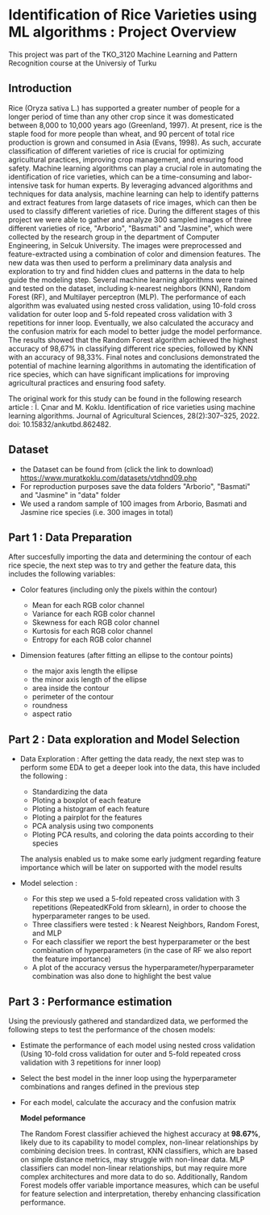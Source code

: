 # Identification of Rice Varieties using ML algorithms : Project Overview
This project was part of the TKO_3120 Machine Learning and Pattern Recognition course at the Universiy of Turku

## Introduction
Rice (Oryza sativa L.) has supported a greater number of people for a longer period of time than any other crop since it was domesticated between 8,000 to 10,000 years ago (Greenland, 1997). At present, rice is the staple food for more people than wheat, and 90 percent of total rice production is grown and consumed in Asia (Evans, 1998). As such, accurate classification of different varieties of rice is crucial for optimizing agricultural practices, improving crop management, and ensuring food safety.
Machine learning algorithms can play a crucial role in automating the identification of rice varieties, which can be a time-consuming and labor-intensive task for human experts. By leveraging advanced algorithms and techniques for data analysis, machine learning can help to identify patterns and extract features from large datasets of rice images, which can then be used to classify different varieties of rice.
During the different stages of this project we were able to gather and analyze 300 sampled images of three different varieties of rice, "Arborio", "Basmati" and "Jasmine", which were collected by the research group in the department of Computer Engineering, in Selcuk University. The images were preprocessed and feature-extracted using a combination of color and dimension features. The new data was then used to perform a preliminary data analysis and exploration to try and find hidden clues and patterns in the data to help guide the modeling step.
Several machine learning algorithms were trained and tested on the dataset, including k-nearest neighbors (KNN), Random Forest (RF), and Multilayer perceptron (MLP). The performance of each algorithm was evaluated using nested cross validation, using 10-fold cross validation for outer loop and 5-fold repeated cross validation with 3 repetitions for inner loop. Eventually, we also calculated the accuracy and the confusion matrix for each model to better judge the model performance.
The results showed that the Random Forest algorithm achieved the highest accuracy of 98,67% in classifying different rice species, followed by KNN with an accuracy of 98,33%. Final notes and conclusions demonstrated the potential of machine learning algorithms in automating the identification of rice species, which can have significant implications for improving agricultural practices and ensuring food safety.

The original work for this study can be found in the following research article : İ. Çınar and M. Koklu. Identification of rice varieties using machine learning algorithms. Journal of Agricultural Sciences, 28(2):307–325, 2022. doi: 10.15832/ankutbd.862482.

## Dataset 
- the Dataset can be found from (click the link to download) https://www.muratkoklu.com/datasets/vtdhnd09.php
- For reproduction purposes save the data folders "Arborio", "Basmati" and "Jasmine" in "data" folder
- We used a random sample of 100 images from Arborio, Basmati and Jasmine rice species (i.e. 300 images in total)

## Part 1 : Data Preparation
After succesfully importing the data and determining the contour of each rice specie, the next step was to try and gether the feature data, this includes the following variables:
- Color features (including only the pixels within the contour) <br>

    - Mean for each RGB color channel 
    - Variance for each RGB color channel 
    - Skewness for each RGB color channel 
    - Kurtosis for each RGB color channel 
    - Entropy for each RGB color channel 
    
- Dimension features (after fitting an ellipse to the contour points) <br>

    - the major axis length the ellipse 
    - the minor axis length of the ellipse 
    - area inside the contour 
    - perimeter of the contour 
    - roundness 
    - aspect ratio
      
## Part 2 : Data exploration and Model Selection

- Data Exploration : After getting the data ready, the next step was to perform some EDA to get a deeper look into the data, this have included the following :

  - Standardizing the data
  - Ploting a boxplot of each feature
  - Ploting a histogram of each feature
  - Ploting a pairplot for the features
  - PCA analysis using two components
  - Ploting PCA results, and coloring the data points according to their species

  The analysis enabled us to make some early judgment regarding feature importance which will be later on supported with the model results

- Model selection :
  
  - For this step we used a 5-fold repeated cross validation with 3 repetitions (RepeatedKFold from sklearn), in order to choose the hyperparameter ranges to be used.
  - Three classifiers were tested : k Nearest Neighbors, Random Forest, and MLP
  - For each classifier we report the best hyperparameter or the best combination of hyperparameters (in the case of RF we also report the feature importance)
  - A plot of the accuracy versus the hyperparameter/hyperparameter combination was also done to highlight the best value

## Part 3 : Performance estimation

Using the previously gathered and standardized data, we performed the following steps to test the performance of the chosen models:

- Estimate the performance of each model using nested cross validation (Using 10-fold cross validation for outer and 5-fold repeated cross validation with 3 repetitions for inner loop)
- Select the best model in the inner loop using the hyperparameter combinations and ranges defined in the previous step
- For each model, calculate the accuracy and the confusion matrix

  **Model peformance**

  The Random Forest classifier achieved the highest accuracy at **98.67%**, likely due to its capability to model complex, non-linear relationships by combining decision trees. In contrast, KNN classifiers, which are based on simple distance metrics, may struggle with non-linear data. MLP classifiers can model non-linear relationships, but may require more complex architectures and more data to do so. Additionally, Random Forest models offer variable importance measures, which can be useful for feature selection and interpretation, thereby enhancing classification performance.
